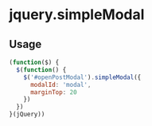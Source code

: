 # jquery.simpleModal

## Usage

```javascript
(function($) {
  $(function() {
    $('#openPostModal').simpleModal({
      modalId: 'modal',
      marginTop: 20
    })
  })
}(jQuery))
```
